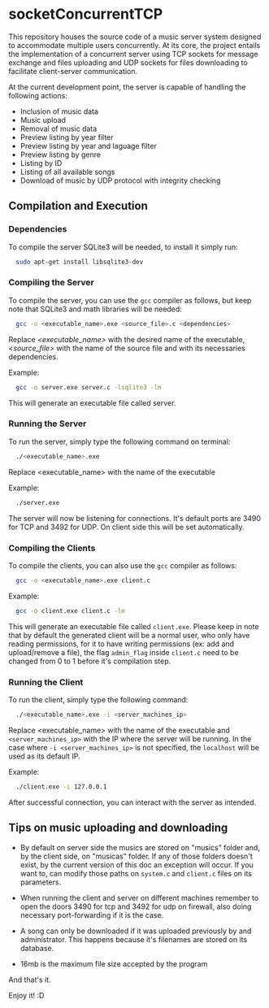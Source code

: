 # socketConcurrentTCP
This repository houses the source code of a music server system designed to accommodate multiple users concurrently. At its core, the project entails the implementation of a concurrent server using TCP sockets for message exchange and files uploading and UDP sockets for files downloading to facilitate client-server communication.

At the current development point, the server is capable of handling the following actions:
- Inclusion of music data
- Music upload
- Removal of music data
- Preview listing by year filter
- Preview listing by year and laguage filter
- Preview listing by genre
- Listing by ID
- Listing of all available songs
- Download of music by UDP protocol with integrity checking

## Compilation and Execution

### Dependencies

To compile the server SQLite3 will be needed, to install it simply run:
```bash
  sudo apt-get install libsqlite3-dev
```

### Compiling the Server

To compile the server, you can use the `gcc` compiler as follows, but keep note that SQLite3 and math libraries will be needed:
```bash
  gcc -o <executable_name>.exe <source_file>.c <dependencies>
```
Replace *<executable_name>* with the desired name of the executable, *<source_file>* with the name of the source file and *<dependencies>* with its necessaries dependencies.

Example:
```bash
  gcc -o server.exe server.c -lsqlite3 -lm
```

This will generate an executable file called server. 

### Running the Server

To run the server, simply type the following command on terminal:

```bash
  ./<executable_name>.exe
```
Replace <executable_name> with the name of the executable

Example:
```bash
  ./server.exe
```
The server will now be listening for connections. It's default ports are 3490 for TCP and 3492 for UDP. On client side this will be set automatically.







### Compiling the Clients

To compile the clients, you can also use the `gcc` compiler as follows:

```bash
  gcc -o <executable_name>.exe client.c
```

Example:
```bash
  gcc -o client.exe client.c -lm
```

This will generate an executable file called `client.exe`. Please keep in note that by default the generated client will be a normal user, who only have reading permissions, for it to have writing permissions (ex: add and upload/remove a file), the flag `admin_flag` inside `client.c` need to be changed from 0 to 1 before it's compilation step.


### Running the Client

To run the client, simply type the following command:

```bash
  ./<executable_name>.exe -i <server_machines_ip>
```
Replace <executable_name> with the name of the executable and `<server_machines_ip>` with the IP where the server will be running. In the case where `-i <server_machines_ip>` is not specified, the `localhost` will be used as its default IP.

Example:
```bash
  ./client.exe -i 127.0.0.1
```


After successful connection, you can interact with the server as intended.

## Tips on music uploading and downloading

- By default on server side the musics are stored on "musics" folder and, by the client side, on "musicas" folder. If any of those folders doesn't exist, by the current version of this doc an exception will occur. If you want to, can modify those paths on `system.c` and `client.c` files on its parameters.

- When running the client and server on different machines remember to open the doors 3490 for tcp and 3492 for udp on firewall, also doing necessary port-forwarding if it is the case.

- A song can only be downloaded if it was uploaded previously by and administrator. This happens because it's filenames are stored on its database.

- 16mb is the maximum file size accepted by the program

And that's it.

Enjoy it! :D